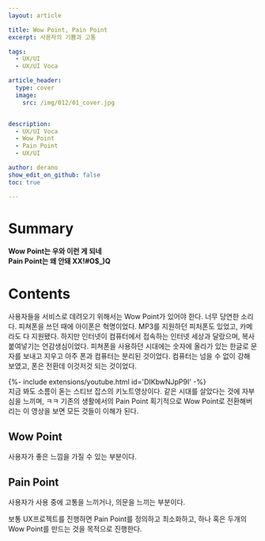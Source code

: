 ```yaml
---
layout: article

title: Wow Point, Pain Point
excerpt: 사용자의 기쁨과 고통

tags: 
  - UX/UI
  - UX/UI Voca

article_header:
  type: cover
  image:
    src: /img/012/01_cover.jpg


description: 
  - UX/UI Voca
  - Wow Point
  - Pain Point
  - UX/UI

author: derano
show_edit_on_github: false
toc: true

---
```

# Summary
**Wow Point는 우와 이런 게 되네**  
**Pain Point는 왜 안돼 XX!#O$_)Q**
  
# Contents
사용자들을 서비스로 데려오기 위해서는 Wow Point가 있어야 한다. 너무 당연한 소리다. 피쳐폰을 쓰던 때에 아이폰은 혁명이었다. MP3를 지원하던 피처폰도 있었고, 카메라도 다 지원됐다. 하지만 인터넷이 컴퓨터에서 접속하는 인터넷 세상과 달랐으며, 복사 붙여넣기는 언감생심이었다. 피쳐폰을 사용하던 시대에는 숫자에 올라가 있는 한글로 문자를 보내고 지우고 아주 폰과 컴퓨터는 분리된 것이었다. 컴퓨터는 넘을 수 없이 강해 보였고, 폰은 전환데 이것저것 되는 것이었다.  
<div>{%- include extensions/youtube.html id='DIKbwNJpP9I' -%}</div>
지금 봐도 소름이 돋는 스티브 잡스의 키노트영상이다. 같은 시대를 살았다는 것에 자부심을 느끼며, ㅋㅋ 기존의 생활에서의 Pain Point 획기적으로 Wow Point로 전환해버리는 이 영상을 보면 모든 것들이 이해가 된다.

## Wow Point
사용자가 좋은 느낌을 가질 수 있는 부분이다.
## Pain Point
사용자가 사용 중에 고통을 느끼거나, 의문을 느끼는 부분이다.
  
보통 UX프로젝트를 진행하면 Pain Point를 정의하고 최소화하고, 하나 혹은 두개의 Wow Point를 만드는 것을 목적으로 진행한다.